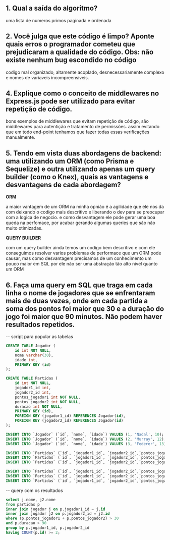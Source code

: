 ## 1. Qual a saída do algoritmo?

uma lista de numeros primos paginada e ordenada

## 2. Você julga que este código é limpo? Aponte quais erros o programador cometeu que prejudicaram a qualidade do código. Obs: não existe nenhum bug escondido no código

codigo mal organizado, altamente acoplado, desnecessariamente complexo e nomes de variaveis incompreensíveis.

## 4. Explique como o conceito de middlewares no Express.js pode ser utilizado para evitar repetição de código.

bons exemplos de middlewares que evitam repetição de código, são middlewares para autentição e tratamento de permissões. assim evitando que em todo end-point tenhamos que fazer todas essas verificações manualmente.

## 5. Tendo em vista duas abordagens de backend: uma utilizando um ORM (como Prisma e Sequelize) e outra utilizando apenas um query builder (como o Knex), quais as vantagens e desvantagens de cada abordagem?

__ORM__

a maior vantagem de um ORM na minha opnião é a agilidade que ele nos da com deixando o codigo mais descritivo e liberando o dev para se preocupar com a logica de negocio. e como desvantagem ele pode gerar uma boa queda na perfomace, por acabar gerando algumas queries que são não muito otimizadas.

__QUERY BUILDER__

com um query builder ainda temos um codigo bem descritivo e com ele conseguimos resolver varios problemas de performace que um ORM pode causar, mas como desvantagem precisamos de um conhecimento um pouco maior em SQL por ele não ser uma abstração tão alto nivel quanto um ORM

## 6. Faça uma query em SQL que traga em cada linha o nome de jogadores que se enfrentaram mais de duas vezes, onde em cada partida a soma dos pontos foi maior que 30 e a duração do jogo foi maior que 90 minutos. Não podem haver resultados repetidos.

-- script para popular as tabelas

```sql
CREATE TABLE Jogador (
    id int NOT NULL,
    nome varchar(30),
    idade int,
    PRIMARY KEY (id)
);

CREATE TABLE Partidas (
    id int NOT NULL,
    jogador1_id int,
    jogador2_id int,
    pontos_jogador1 int NOT NULL,
    pontos_jogador2 int NOT NULL,
    duracao int NOT NULL,
    PRIMARY KEY (id),
    FOREIGN KEY (jogador1_id) REFERENCES Jogador(id),
    FOREIGN KEY (jogador2_id) REFERENCES Jogador(id)
);

INSERT INTO `Jogador` (`id`, `nome`, `idade`) VALUES (1, 'Nadal', 10);
INSERT INTO `Jogador` (`id`, `nome`, `idade`) VALUES (2, 'Murray', 12);
INSERT INTO `Jogador` (`id`, `nome`, `idade`) VALUES (3, 'Federer', 13);

INSERT INTO `Partidas` (`id`, `jogador1_id`, `jogador2_id`,`pontos_jogador1`, `pontos_jogador2`, `duracao`) VALUES (1, 1, 2,20,11,95 );
INSERT INTO `Partidas` (`id`, `jogador1_id`, `jogador2_id`,`pontos_jogador1`, `pontos_jogador2`, `duracao`) VALUES (2, 1, 2,20,11,91 );
INSERT INTO `Partidas` (`id`, `jogador1_id`, `jogador2_id`,`pontos_jogador1`, `pontos_jogador2`, `duracao`) VALUES (3, 1, 2,20,5,80 );

INSERT INTO `Partidas` (`id`, `jogador1_id`, `jogador2_id`,`pontos_jogador1`, `pontos_jogador2`, `duracao`) VALUES (4, 1, 3,20,11,95 );
INSERT INTO `Partidas` (`id`, `jogador1_id`, `jogador2_id`,`pontos_jogador1`, `pontos_jogador2`, `duracao`) VALUES (5, 1, 3,16,15,96 );
INSERT INTO `Partidas` (`id`, `jogador1_id`, `jogador2_id`,`pontos_jogador1`, `pontos_jogador2`, `duracao`) VALUES (6, 1, 3,2,7,70 );

```

-- query com os resultados

```sql
select j.nome, j2.nome
from partidas p
inner join jogador j on p.jogador1_id = j.id
inner join jogador j2 on p.jogador2_id = j2.id
where (p.pontos_jogador1 + p.pontos_jogador2) > 30 
and p.duracao > 90
group by p.jogador1_id, p.jogador2_id
having COUNT(p.id) >= 2;
```
